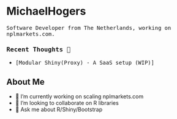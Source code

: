 # MichaelHogers

<samp>Software Developer from The Netherlands, working on nplmarkets.com.</samp>

### <samp>Recent Thoughts 💭</samp>

* <samp>[Modular Shiny(Proxy) - A SaaS setup (WIP)]</samp>

## About Me
- 🔭 I’m currently working on scaling nplmarkets.com
- 👯 I’m looking to collaborate on R libraries
- 💬 Ask me about R/Shiny/Bootstrap